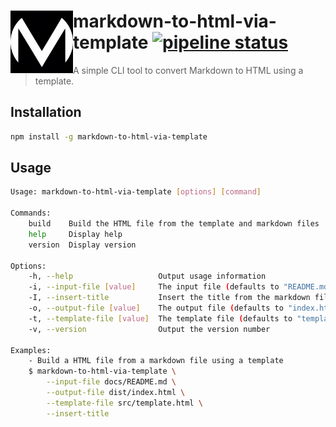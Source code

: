 <div>
    <img src="assets/logo_square.png" align="left" width="100px" />
    <h1>
        markdown-to-html-via-template
        <a href="https://gitlab.com/zuedev/markdown-to-html-via-template/-/commits/main"><img alt="pipeline status" src="https://gitlab.com/zuedev/markdown-to-html-via-template/badges/main/pipeline.svg" /></a>
    </h1>
    <blockquote>A simple CLI tool to convert Markdown to HTML using a template.</blockquote>
</div>

## Installation

```bash
npm install -g markdown-to-html-via-template
```

## Usage

```bash
Usage: markdown-to-html-via-template [options] [command]

Commands:
    build    Build the HTML file from the template and markdown files
    help     Display help
    version  Display version

Options:
    -h, --help                   Output usage information
    -i, --input-file [value]     The input file (defaults to "README.md")
    -I, --insert-title           Insert the title from the markdown file (enabled by default)
    -o, --output-file [value]    The output file (defaults to "index.html")
    -t, --template-file [value]  The template file (defaults to "template.html")
    -v, --version                Output the version number

Examples:
    - Build a HTML file from a markdown file using a template
    $ markdown-to-html-via-template \
        --input-file docs/README.md \
        --output-file dist/index.html \
        --template-file src/template.html \
        --insert-title
```
